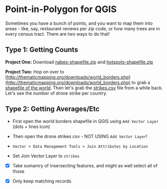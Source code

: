 # Point-in-Polygon for QGIS

Sometimes you have a bunch of points, and you want to map them into areas - like, say, restaurant reviews per zip code, or how many trees are in every census tract. There are two ways to do that!

## Type 1: Getting Counts

**Project One:** Download [nabes-shapefile.zip](https://github.com/ledeprogram/courses/raw/master/foundations/mapping/qgis/nabes-shapefile.zip) and [hotspots-shapefile.zip](https://github.com/ledeprogram/courses/raw/master/foundations/mapping/qgis/hotspots-shapefile.zip)

**Project Two:** Hop on over to [http://thematicmapping.org/downloads/world_borders.php](http://thematicmapping.org/downloads/world_borders.php) to grab a [shapefile of the world](http://thematicmapping.org/downloads/TM_WORLD_BORDERS-0.3.zip). Then let's grab the [strikes.csv](https://raw.githubusercontent.com/ledeprogram/courses/master/foundations/mapping/qgis/strikes.csv) file from a while back. Let's see the number of drone strike per country.

## Type 2: Getting Averages/Etc

* First open the world borders shapefile in QGIS using `Add Vector Layer` (dots + lines icon)

* Then open the drone strikes csv - NOT USING `Add Vector Layer`!

* `Vector > Data Management Tools > Join Attributes by Location`

* Set Join Vector Layer to `strikes`

* [X] Take sumamry of insersecting features, and might as well select all of those

* [X] Only keep matching records